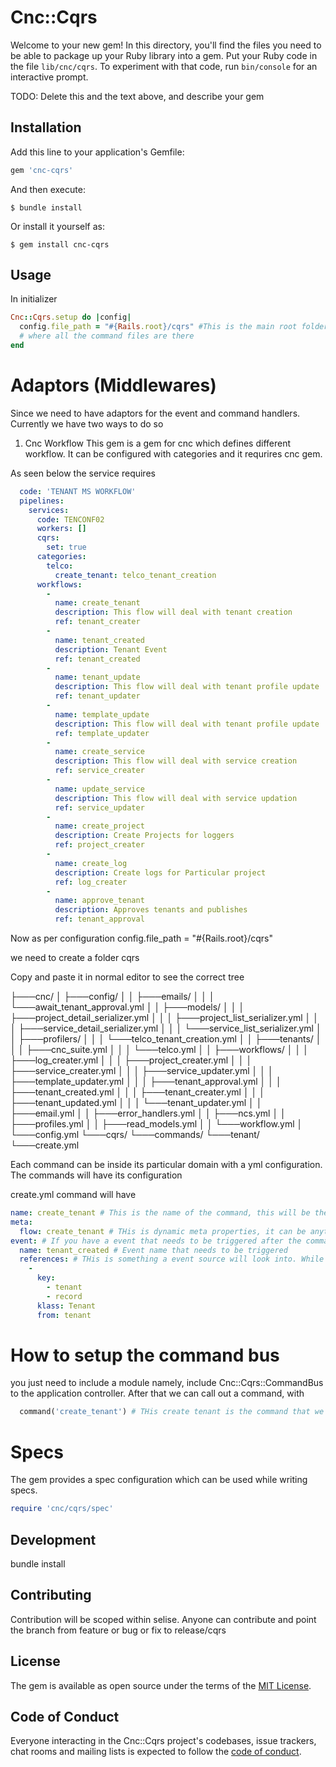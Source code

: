 # Cnc::Cqrs

Welcome to your new gem! In this directory, you'll find the files you need to be able to package up your Ruby library into a gem. Put your Ruby code in the file `lib/cnc/cqrs`. To experiment with that code, run `bin/console` for an interactive prompt.

TODO: Delete this and the text above, and describe your gem

## Installation

Add this line to your application's Gemfile:

```ruby
gem 'cnc-cqrs'
```

And then execute:

    $ bundle install

Or install it yourself as:

    $ gem install cnc-cqrs

## Usage

In initializer

```ruby 
Cnc::Cqrs.setup do |config|
  config.file_path = "#{Rails.root}/cqrs" #This is the main root folder
  # where all the command files are there
end
```

# Adaptors (Middlewares)

Since we need to have adaptors for the event and command handlers.
Currently we have two ways to do so

1. Cnc Workflow
  This gem is a gem for cnc which defines different workflow. It can 
  be configured with categories and it requrires cnc gem.
  
  As seen below the service requires 
  
  ```yml
    code: 'TENANT MS WORKFLOW'
    pipelines:
      services:
        code: TENCONF02
        workers: []
        cqrs:
          set: true
        categories:
          telco:
            create_tenant: telco_tenant_creation
        workflows:
          -
            name: create_tenant
            description: This flow will deal with tenant creation
            ref: tenant_creater
          -
            name: tenant_created
            description: Tenant Event
            ref: tenant_created
          -
            name: tenant_update
            description: This flow will deal with tenant profile update
            ref: tenant_updater
          -
            name: template_update
            description: This flow will deal with tenant profile update
            ref: template_updater
          -
            name: create_service
            description: This flow will deal with service creation
            ref: service_creater
          -
            name: update_service
            description: This flow will deal with service updation
            ref: service_updater
          -
            name: create_project
            description: Create Projects for loggers
            ref: project_creater
          -
            name: create_log
            description: Create logs for Particular project
            ref: log_creater
          -
            name: approve_tenant
            description: Approves tenants and publishes
            ref: tenant_approval
  ```

Now as per configuration config.file_path = "#{Rails.root}/cqrs"

we need to create a folder cqrs

Copy and paste it in normal editor to see the correct tree

├───cnc/
│   ├───config/
│   │   ├───emails/
│   │   │   └───await_tenant_approval.yml
│   │   ├───models/
│   │   │   ├───project_detail_serializer.yml
│   │   │   ├───project_list_serializer.yml
│   │   │   ├───service_detail_serializer.yml
│   │   │   └───service_list_serializer.yml
│   │   ├───profilers/
│   │   │   └───telco_tenant_creation.yml
│   │   ├───tenants/
│   │   │   ├───cnc_suite.yml
│   │   │   └───telco.yml
│   │   ├───workflows/
│   │   │   ├───log_creater.yml
│   │   │   ├───project_creater.yml
│   │   │   ├───service_creater.yml
│   │   │   ├───service_updater.yml
│   │   │   ├───template_updater.yml
│   │   │   ├───tenant_approval.yml
│   │   │   ├───tenant_created.yml
│   │   │   ├───tenant_creater.yml
│   │   │   ├───tenant_updated.yml
│   │   │   └───tenant_updater.yml
│   │   ├───email.yml
│   │   ├───error_handlers.yml
│   │   ├───ncs.yml
│   │   ├───profiles.yml
│   │   ├───read_models.yml
│   │   └───workflow.yml
│   └───config.yml
└───cqrs/
    └───commands/
        └───tenant/
            └───create.yml



Each command can be inside its particular domain with a yml configuration.
The commands will have its configuration

create.yml command will have

```yml
name: create_tenant # This is the name of the command, this will be the trigger for command bus to know
meta:
  flow: create_tenant # THis is dynamic meta properties, it can be anything
event: # If you have a event that needs to be triggered after the command, you define it here
  name: tenant_created # Event name that needs to be triggered
  references: # THis is something a event source will look into. While sourcing the data is build through references
    -
      key:
        - tenant
        - record
      klass: Tenant
      from: tenant
```

# How to setup the command bus

you just need to include a module namely, include Cnc::Cqrs::CommandBus to the application controller.
After that we can call out a command, with 

```ruby
  command('create_tenant') # THis create tenant is the command that we had created above in the yml file
```

# Specs

The gem provides a spec configuration which can be used while writing specs.

```ruby
require 'cnc/cqrs/spec'
```

## Development

bundle install

## Contributing

Contribution will be scoped within selise. Anyone can contribute and point the branch from
feature or bug or fix to release/cqrs

## License

The gem is available as open source under the terms of the [MIT License](https://opensource.org/licenses/MIT).

## Code of Conduct

Everyone interacting in the Cnc::Cqrs project's codebases, issue trackers, chat rooms and mailing lists is expected to follow the [code of conduct](https://github.com/[USERNAME]/cnc-cqrs/blob/master/CODE_OF_CONDUCT.md).
